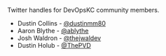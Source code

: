 Twitter handles for DevOpsKC community members.

* Dustin Collins - [@dustinmm80](https://twitter.com/dustinmm80)
* Aaron Blythe - [@ablythe](https://twitter.com/ablythe)
* Josh Waldron - [@thejwaldev](https://twitter.com/thejwaldev)
* Dustin Holub - [@ThePVD](https://twitter.com/ThePVD)
